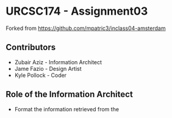 # URCSC174 - Assignment03

Forked from https://github.com/mpatric3/inclass04-amsterdam

## Contributors

* Zubair Aziz - Information Architect
* Jame Fazio - Design Artist
* Kyle Pollock - Coder

## Role of the Information Architect

* Format the information retrieved from the
